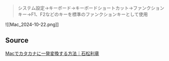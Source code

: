 > システム設定→キーボード→キーボードショートカット→ファンクションキー→F1、F2などのキーを標準のファンクションキーとして使用

![[Mac_2024-10-22.png]]

## Source
[Macでカタカナに一発変換する方法｜石松利章](https://note.com/shibuyapp/n/nfef7613d0415)